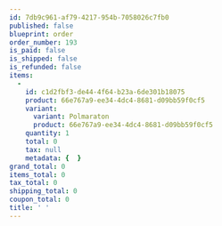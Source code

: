 ```yaml
---
id: 7db9c961-af79-4217-954b-7058026c7fb0
published: false
blueprint: order
order_number: 193
is_paid: false
is_shipped: false
is_refunded: false
items:
  -
    id: c1d2fbf3-de44-4f64-b23a-6de301b18075
    product: 66e767a9-ee34-4dc4-8681-d09bb59f0cf5
    variant:
      variant: Polmaraton
      product: 66e767a9-ee34-4dc4-8681-d09bb59f0cf5
    quantity: 1
    total: 0
    tax: null
    metadata: {  }
grand_total: 0
items_total: 0
tax_total: 0
shipping_total: 0
coupon_total: 0
title: ' '
---
```

